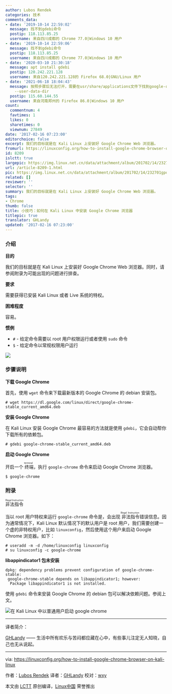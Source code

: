 ```yaml
---
author: Lubos Rendek
categories: 技术
comments_data:
- date: '2019-10-14 22:59:02'
  message: 找不到gdebi命令
  postip: 118.113.85.25
  username: 来自四川成都的 Chrome 77.0|Windows 10 用户
- date: '2019-10-14 22:59:06'
  message: 找不到gdebi命令
  postip: 118.113.85.25
  username: 来自四川成都的 Chrome 77.0|Windows 10 用户
- date: '2020-03-10 21:30:18'
  message: apt install gdebi
  postip: 120.242.221.128
  username: 来自120.242.221.128的 Firefox 68.0|GNU/Linux 用户
- date: '2021-06-18 18:04:43'
  message: 按照步骤后无法打开，需要在usr/share/applications文件下找到google-chrome，右键属性启动器-命令行后面添加 --no-sandbox
    --user-data-dir
  postip: 115.60.144.55
  username: 来自河南郑州的 Firefox 86.0|Windows 10 用户
count:
  commentnum: 4
  favtimes: 1
  likes: 0
  sharetimes: 0
  viewnum: 27849
date: '2017-02-16 07:23:00'
editorchoice: false
excerpt: 我们的目标就是在 Kali Linux 上安装好 Google Chrome Web 浏览器。
fromurl: https://linuxconfig.org/how-to-install-google-chrome-browser-on-kali-linux
id: 8209
islctt: true
largepic: https://img.linux.net.cn/data/attachment/album/201702/14/232701gpotypfrrtsy1t4i.jpg
url: /article-8209-1.html
pic: https://img.linux.net.cn/data/attachment/album/201702/14/232701gpotypfrrtsy1t4i.jpg.thumb.jpg
related: []
reviewer: ''
selector: ''
summary: 我们的目标就是在 Kali Linux 上安装好 Google Chrome Web 浏览器。
tags:
- Chrome
thumb: false
title: 小技巧：如何在 Kali Linux 中安装 Google Chrome 浏览器
titlepic: true
translator: GHLandy
updated: '2017-02-16 07:23:00'
---
```


### 介绍


**目的**


我们的目标就是在 Kali Linux 上安装好 Google Chrome Web 浏览器。同时，请参阅附录为可能出现的问题进行排查。


**要求**


需要获得已安装 Kali Linux 或者 Live 系统的特权。


**困难程度**


容易。


**惯例**


* `#` - 给定命令需要以 root 用户权限运行或者使用 `sudo` 命令
* `$` - 给定命令以常规权限用户运行


![](/data/attachment/album/201702/14/232701gpotypfrrtsy1t4i.jpg)


### 步骤说明


**下载 Google Chrome**


首先，使用 `wget` 命令来下载最新版本的 Google Chrome 的 debian 安装包。



```
# wget https://dl.google.com/linux/direct/google-chrome-stable_current_amd64.deb

```

**安装 Google Chrome**


在 Kali Linux 安装 Google Chrome 最容易的方法就是使用 `gdebi`，它会自动帮你下载所有的依赖包。



```
# gdebi google-chrome-stable_current_amd64.deb

```

**启动 Google Chrome**


开启一个<ruby> 终端 <rp>  （ </rp> <rt>  terminal </rt> <rp>  ） </rp></ruby>，执行 `google-chrome` 命令来启动 Google Chrome 浏览器。



```
$ google-chrome

```

### 附录


<ruby> 非法指令 <rp>  （ </rp> <rt>  Illegal Instruction </rt> <rp>  ） </rp></ruby>


当以 root 用户特权来运行 `google-chrome` 命令是，会出现<ruby> 非法指令 <rp>  （ </rp> <rt>  Illegal Instruction </rt> <rp>  ） </rp></ruby> 错误信息。因为通常情况下，Kali Linux 默认情况下的默认用户是 root 用户，我们需要创建一个虚的非特权用户，比如 `linuxconfig`，然后使用这个用户来启动 Google Chrome 浏览器。如下：



```
# useradd -m -d /home/linuxconfig linuxconfig
# su linuxconfig -c google-chrome

```

**libappindicator1 包未安装**



```
dpkg: dependency problems prevent configuration of google-chrome-stable:
 google-chrome-stable depends on libappindicator1; however:
  Package libappindicator1 is not installed.

```

使用 `gdebi` 命令来安装 Google Chrome 的 debian 包可以解决依赖问题。参阅上文。 


![在 Kali Linux 中以普通用户启动 google chrome](/data/attachment/album/201702/14/232723ld9fa4o9fssnkmy5.jpg)




---


译者简介：


[GHLandy](http://GHLandy.com) —— 生活中所有欢乐与苦闷都应藏在心中，有些事儿注定无人知晓，自己也无从说起。




---


via: <https://linuxconfig.org/how-to-install-google-chrome-browser-on-kali-linux>


作者：[Lubos Rendek](https://linuxconfig.org/how-to-install-google-chrome-browser-on-kali-linux) 译者：[GHLandy](https://github.com/GHLandy) 校对：[wxy](https://github.com/wxy)


本文由 [LCTT](https://github.com/LCTT/TranslateProject) 原创编译，[Linux中国](https://linux.cn/) 荣誉推出